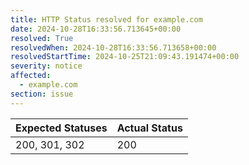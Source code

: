 ```yaml
---
title: HTTP Status resolved for example.com
date: 2024-10-28T16:33:56.713645+00:00
resolved: True
resolvedWhen: 2024-10-28T16:33:56.713658+00:00
resolvedStartTime: 2024-10-25T21:09:43.191474+00:00
severity: notice
affected:
  - example.com
section: issue
---
```


| Expected Statuses | Actual Status  |
|-------------------|----------------|
| 200, 301, 302 | 200 |

